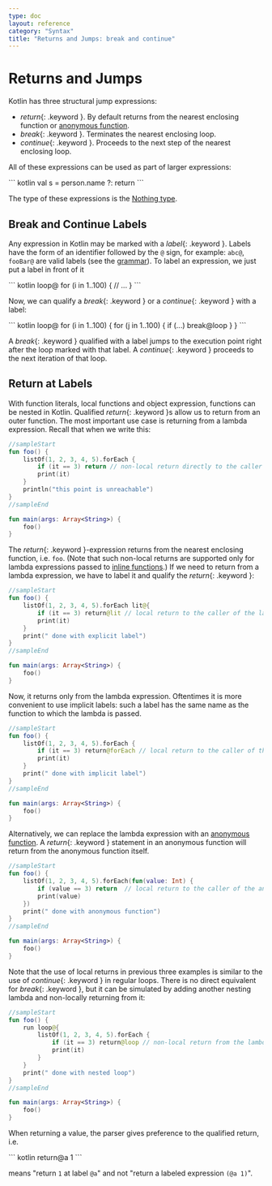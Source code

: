 ```yaml
---
type: doc
layout: reference
category: "Syntax"
title: "Returns and Jumps: break and continue"
---
```


# Returns and Jumps

Kotlin has three structural jump expressions:

* *return*{: .keyword }. By default returns from the nearest enclosing function or [anonymous function](lambdas.html#anonymous-functions).
* *break*{: .keyword }. Terminates the nearest enclosing loop.
* *continue*{: .keyword }. Proceeds to the next step of the nearest enclosing loop.

All of these expressions can be used as part of larger expressions:

<div class="sample" markdown="1" theme="idea" data-highlight-only>
``` kotlin
val s = person.name ?: return
```
</div>

The type of these expressions is the [Nothing type](exceptions.html#the-nothing-type).

## Break and Continue Labels

Any expression in Kotlin may be marked with a *label*{: .keyword }.
Labels have the form of an identifier followed by the `@` sign, for example: `abc@`, `fooBar@` are valid labels (see the [grammar](grammar.html#labelReference)).
To label an expression, we just put a label in front of it

<div class="sample" markdown="1" theme="idea" data-highlight-only>
``` kotlin
loop@ for (i in 1..100) {
    // ...
}
```
</div>

Now, we can qualify a *break*{: .keyword } or a *continue*{: .keyword } with a label:

<div class="sample" markdown="1" theme="idea" data-highlight-only>
``` kotlin
loop@ for (i in 1..100) {
    for (j in 1..100) {
        if (...) break@loop
    }
}
```
</div>

A *break*{: .keyword } qualified with a label jumps to the execution point right after the loop marked with that label.
A *continue*{: .keyword } proceeds to the next iteration of that loop.


## Return at Labels

With function literals, local functions and object expression, functions can be nested in Kotlin. 
Qualified *return*{: .keyword }s allow us to return from an outer function. 
The most important use case is returning from a lambda expression. Recall that when we write this:

<div class="sample" markdown="1" theme="idea">

``` kotlin
//sampleStart
fun foo() {
    listOf(1, 2, 3, 4, 5).forEach {
        if (it == 3) return // non-local return directly to the caller of foo()
        print(it)
    }
    println("this point is unreachable")
}
//sampleEnd

fun main(args: Array<String>) {
    foo()
}
```
</div>

The *return*{: .keyword }-expression returns from the nearest enclosing function, i.e. `foo`.
(Note that such non-local returns are supported only for lambda expressions passed to [inline functions](inline-functions.html).)
If we need to return from a lambda expression, we have to label it and qualify the *return*{: .keyword }:

<div class="sample" markdown="1" theme="idea">

``` kotlin
//sampleStart
fun foo() {
    listOf(1, 2, 3, 4, 5).forEach lit@{
        if (it == 3) return@lit // local return to the caller of the lambda, i.e. the forEach loop
        print(it)
    }
    print(" done with explicit label")
}
//sampleEnd

fun main(args: Array<String>) {
    foo()
}
```
</div>

Now, it returns only from the lambda expression. Oftentimes it is more convenient to use implicit labels:
such a label has the same name as the function to which the lambda is passed.

<div class="sample" markdown="1" theme="idea">

``` kotlin
//sampleStart
fun foo() {
    listOf(1, 2, 3, 4, 5).forEach {
        if (it == 3) return@forEach // local return to the caller of the lambda, i.e. the forEach loop
        print(it)
    }
    print(" done with implicit label")
}
//sampleEnd

fun main(args: Array<String>) {
    foo()
}
```
</div>

Alternatively, we can replace the lambda expression with an [anonymous function](lambdas.html#anonymous-functions).
A *return*{: .keyword } statement in an anonymous function will return from the anonymous function itself.

<div class="sample" markdown="1" theme="idea">

``` kotlin
//sampleStart
fun foo() {
    listOf(1, 2, 3, 4, 5).forEach(fun(value: Int) {
        if (value == 3) return  // local return to the caller of the anonymous fun, i.e. the forEach loop
        print(value)
    })
    print(" done with anonymous function")
}
//sampleEnd

fun main(args: Array<String>) {
    foo()
}
```
</div>

Note that the use of local returns in previous three examples is similar to the use of *continue*{: .keyword } in regular loops. There is no direct equivalent for *break*{: .keyword }, but it can be simulated by adding another nesting lambda and non-locally returning from it:

<div class="sample" markdown="1" theme="idea">

``` kotlin
//sampleStart
fun foo() {
    run loop@{
        listOf(1, 2, 3, 4, 5).forEach {
            if (it == 3) return@loop // non-local return from the lambda passed to run
            print(it)
        }
    }
    print(" done with nested loop")
}
//sampleEnd

fun main(args: Array<String>) {
    foo()
}
```
</div>

When returning a value, the parser gives preference to the qualified return, i.e.

<div class="sample" markdown="1" theme="idea" data-highlight-only>
``` kotlin
return@a 1
```
</div>

means "return `1` at label `@a`" and not "return a labeled expression `(@a 1)`".
